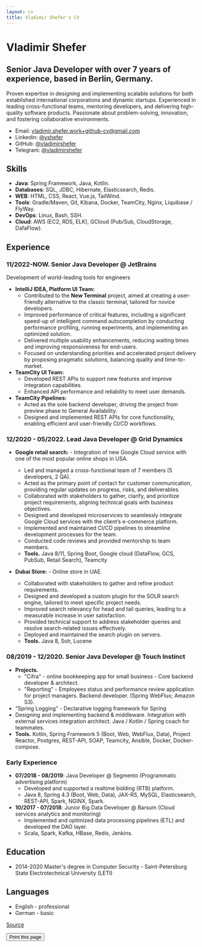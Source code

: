 ```yaml
---
layout: cv
title: Vladimir Shefer's CV
---
```


# Vladimir Shefer

## Senior Java Developer with over 7 years of experience, based in Berlin, Germany.
Proven expertise in designing and implementing scalable solutions for both established international corporations and dynamic startups. Experienced in leading cross-functional teams, mentoring developers, and delivering high-quality software products. Passionate about problem-solving, innovation, and fostering collaborative environments.

- Email: [vladimir.shefer.work+github-cv@gmail.com](mailto:vladimir.shefer.work+github-cv@gmail.com)
- Linkedin: [@vshefer](https://www.linkedin.com/in/vshefer)
- GitHub: [@vladimirshefer](https://github.com/vladimirshefer)
- Telegram: [@vladimirshefer](https://t.me/vladimirshefer)

## Skills
- **Java**: Spring Framework, Java, Kotlin.
- **Databases**: SQL, JDBC, Hibernate, Elasticsearch, Redis.
- **WEB**: HTML, CSS, React, Vue.js, TailWind.
- **Tools**: Gradle/Maven, Git, Kibana, Docker, TeamCity, Nginx, Liquibase / FlyWay.
- **DevOps**: Linux, Bash, SSH.
- **Cloud**: AWS (EC2, RDS, ELK), GCloud (Pub/Sub, CloudStorage, DafaFlow).

## Experience

### 11/2022-NOW. Senior Java Developer @ JetBrains
  Development of world-leading tools for engineers

- **IntelliJ IDEA, Platform UI Team:**  
  - Contributed to the **New Terminal** project, aimed at creating a user-friendly alternative to the classic terminal, tailored for novice developers.  
  - Improved performance of critical features, including a significant speed-up of intelligent command autocompletion by conducting performance profiling, running experiments, and implementing an optimized solution.  
  - Delivered multiple usability enhancements, reducing waiting times and improving responsiveness for end-users.  
  - Focused on understanding priorities and accelerated project delivery by proposing pragmatic solutions, balancing quality and time-to-market.  
- **TeamCity UI Team:**
  - Developed REST APIs to support new features and improve integration capabilities.  
  - Enhanced API performance and reliability to meet user demands.
- **TeamCity Pipelines:**
  - Acted as the sole backend developer, driving the project from preview phase to General Availability.
  - Designed and implemented REST APIs for core functionality, enabling efficient and user-friendly CI/CD workflows.

### 12/2020 - 05/2022. Lead Java Developer @ Grid Dynamics

- **Google retail search:** - Integration of new Google Cloud service with one of the most popular online shops in USA.
  - Led and managed a cross-functional team of 7 members (5 developers, 2 QA).
  - Acted as the primary point of contact for customer communication, providing regular updates on progress, risks, and deliverables.
  - Collaborated with stakeholders to gather, clarify, and prioritize project requirements, aligning technical goals with business objectives.
  - Designed and developed microservices to seamlessly integrate Google Cloud services with the client’s e-commerce platform.
  - Implemented and maintained CI/CD pipelines to streamline development processes for the team.
  - Conducted code reviews and provided mentorship to team members.
  - **Tools.** Java 8/11, Spring Boot, Google cloud (DataFlow, GCS, PubSub, Retail Search), Teamcity

- **Dubai Store:** - Online store in UAE.
  - Collaborated with stakeholders to gather and refine product requirements.
  - Designed and developed a custom plugin for the SOLR search engine, tailored to meet specific project needs.
  - Improved search relevancy for head and tail queries, leading to a measurable increase in user satisfaction.
  - Provided technical support to address stakeholder queries and resolve search-related issues effectively.
  - Deployed and maintained the search plugin on servers.
  - **Tools.** Java 8, Solr, Lucene

### 08/2019 - 12/2020. Senior Java Developer @ Touch Instinct
  - **Projects.**
    - "Cifra" - online bookkeeping app for small business - Core backend developer & architect.
    - "Reporting" - Employees status and performance review application for project managers. Backend developer. (Spring WebFlux; Amazon S3).
  - "Spring Logging" - Declarative logging framework for Spring
 - Designing and implementing backend & middleware. 
Integration with external services integration architect.
Java / Kotlin / Spring coach for teammates.
 - **Tools.** Kotlin, Spring Framework 5 (Boot, Web, WebFlux, Data), Project Reactor, Postgres, REST-API, SOAP, Teamcity, Ansible, Docker, Docker-compose.

### Early Experience  
- **07/2018 - 08/2019**: Java Developer @ Segmento (Programmatic advertising platform)  
  - Developed and supported a realtime bidding (RTB) platform.  
  - Java 8, Spring 4.3 (Boot, Web, Data), JAX-RS, MySQL, Elasticsearch, REST-API, Spark, NGINX, Spark.  
- **10/2017 - 07/2018**: Junior Big Data Developer @ Barsum (Cloud services analytics and monitoring)  
  - Implemented and optimized data processing pipelines (ETL) and developed the DAO layer.  
  - Scala, Spark, Kafka, HBase, Redis, Jenkins.  

## Education
- 2014-2020 Master's degree in Computer Security - Saint-Petersburg State Electrotechnical University (LETI)

## Languages
- English - professional
- German - basic


[Source](https://github.com/vladimirshefer/cv/master/index.md)

<input type="button" value="Print this page" onClick="window.print()">


<!-- ### Footer

Last updated: Nov 2024 -->


